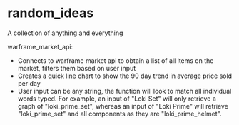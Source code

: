 # random_ideas

A collection of anything and everything

warframe_market_api:
  * Connects to warframe market api to obtain a list of all items on the market, filters them based on user input
  * Creates a quick line chart to show the 90 day trend in average price sold per day
  * User input can be any string, the function will look to match all individual words typed. For example, an input of "Loki Set" will only retrieve a graph of "loki_prime_set", whereas an input of "Loki Prime" will retrieve "loki_prime_set" and all components as they are "loki_prime_helmet".
